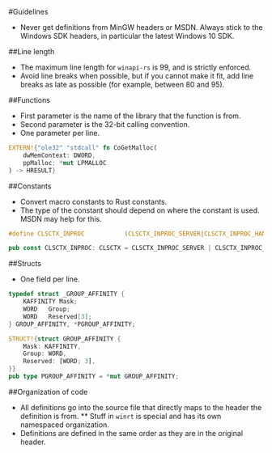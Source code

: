 #Guidelines

* Never get definitions from MinGW headers or MSDN. Always stick to the Windows SDK headers, in particular the latest Windows 10 SDK.

##Line length

* The maximum line length for `winapi-rs` is 99, and is strictly enforced.
* Avoid line breaks when possible, but if you cannot make it fit, add line breaks as late as possible (for example, between 80 and 95).

##Functions

* First parameter is the name of the library that the function is from.
* Second parameter is the 32-bit calling convention.
* One parameter per line.

```Rust
EXTERN!{"ole32" "stdcall" fn CoGetMalloc(
    dwMemContext: DWORD,
    ppMalloc: *mut LPMALLOC
) -> HRESULT}
```

##Constants

* Convert macro constants to Rust constants.
* The type of the constant should depend on where the constant is used. MSDN may help for this.

```C
#define CLSCTX_INPROC           (CLSCTX_INPROC_SERVER|CLSCTX_INPROC_HANDLER)
```
```Rust
pub const CLSCTX_INPROC: CLSCTX = CLSCTX_INPROC_SERVER | CLSCTX_INPROC_HANDLER;
```

##Structs

* One field per line.

```C
typedef struct _GROUP_AFFINITY {
    KAFFINITY Mask;
    WORD   Group;
    WORD   Reserved[3];
} GROUP_AFFINITY, *PGROUP_AFFINITY;
```
```Rust
STRUCT!{struct GROUP_AFFINITY {
    Mask: KAFFINITY,
    Group: WORD,
    Reserved: [WORD; 3],
}}
pub type PGROUP_AFFINITY = *mut GROUP_AFFINITY;
```


##Organization of code

* All definitions go into the source file that directly maps to the header the definition is from.
** Stuff in `winrt` is special and has its own namespaced organization.
* Definitions are defined in the same order as they are in the original header.
